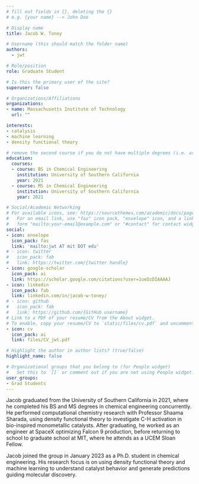 ```yaml
---
# fill out fields in {}, deleting the {}
# e.g. {your name} --> John Doe

# Display name
title: Jacob W. Toney

# Username (this should match the folder name)
authors:
  - jwt

# Role/position
role: Graduate Student

# Is this the primary user of the site?
superuser: false

# Organizations/Affiliations
organizations:
- name: Massachusetts Institute of Technology
  url: ""

interests:
- catalysis
- machine learning
- density functional theory

# remove the second course if you do not have multiple degrees (i.e. are not a postdoc/do not have a Master's)
education:
  courses:
  - course: BS in Chemical Engineering
    institution: University of Southern California
    year: 2021
  - course: MS in Chemical Engineering
    institution: University of Southern California
    year: 2021

# Social/Academic Networking
# For available icons, see: https://sourcethemes.com/academic/docs/page-builder/#icons
#   For an email link, use "fas" icon pack, "envelope" icon, and a link in the
#   form "mailto:your-email@example.com" or "#contact" for contact widget.
social:
- icon: envelope
  icon_pack: fas
  link: 'mailto:jwt AT mit DOT edu'
# - icon: twitter
#   icon_pack: fab
#   link: https://twitter.com/{twitter handle}
- icon: google-scholar
  icon_pack: ai
  link: https://scholar.google.com/citations?user=1oeDzDIAAAAJ
- icon: linkedin
  icon_pack: fab
  link: linkedin.com/in/jacob-w-toney/
# - icon: github
#   icon_pack: fab
#   link: https://github.com/{GitHub username}
# Link to a PDF of your resume/CV from the About widget.
# To enable, copy your resume/CV to `static/files/cv.pdf` and uncomment the lines below.
- icon: cv
  icon_pack: ai
  link: files/CV_jwt.pdf

# Highlight the author in author lists? (true/false)
highlight_name: false

# Organizational groups that you belong to (for People widget)
#   Set this to `[]` or comment out if you are not using People widget.
user_groups:
- Grad Students
---
```


Jacob graduated from the University of Southern California in 2021, where he completed his BS and MS degrees in chemical engineering concurrently. He performed computational chemistry research with Professor Shaama Sharada, using density functional theory to investigate C-H activation in bio-inspired monometallic catalysts. After graduating, he worked as an engineer at SpaceX optimizing Falcon 9 production, before returning to school to graduate school at MIT, where he attends as a UCEM Sloan Fellow.

Jacob joined the group in January 2023 as a Ph.D. student in chemical engineering. His research focus is on using density functional theory and machine learning to understand catalyst behavior and generate predictions guiding molecular discovery.

